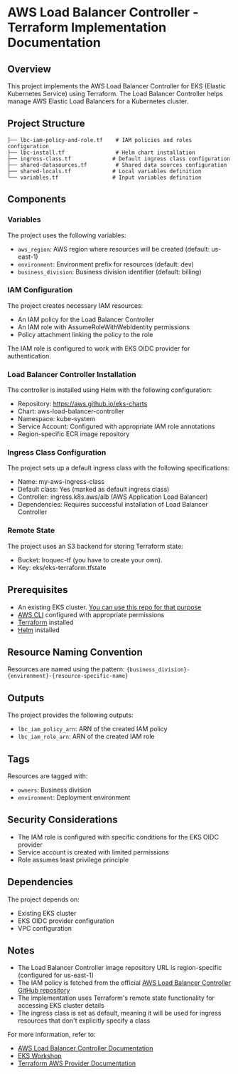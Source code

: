 # AWS Load Balancer Controller - Terraform Implementation Documentation

## Overview
This project implements the AWS Load Balancer Controller for EKS (Elastic Kubernetes Service) using Terraform. The Load Balancer Controller helps manage AWS Elastic Load Balancers for a Kubernetes cluster.

## Project Structure
```
├── lbc-iam-policy-and-role.tf    # IAM policies and roles configuration
├── lbc-install.tf                # Helm chart installation
├── ingress-class.tf             # Default ingress class configuration
├── shared-datasources.tf         # Shared data sources configuration
├── shared-locals.tf             # Local variables definition
└── variables.tf                 # Input variables definition
```

## Components

### Variables
The project uses the following variables:
- `aws_region`: AWS region where resources will be created (default: us-east-1)
- `environment`: Environment prefix for resources (default: dev)
- `business_division`: Business division identifier (default: billing)

### IAM Configuration
The project creates necessary IAM resources:
- An IAM policy for the Load Balancer Controller
- An IAM role with AssumeRoleWithWebIdentity permissions
- Policy attachment linking the policy to the role

The IAM role is configured to work with EKS OIDC provider for authentication.

### Load Balancer Controller Installation
The controller is installed using Helm with the following configuration:
- Repository: https://aws.github.io/eks-charts
- Chart: aws-load-balancer-controller
- Namespace: kube-system
- Service Account: Configured with appropriate IAM role annotations
- Region-specific ECR image repository

### Ingress Class Configuration
The project sets up a default ingress class with the following specifications:
- Name: my-aws-ingress-class
- Default class: Yes (marked as default ingress class)
- Controller: ingress.k8s.aws/alb (AWS Application Load Balancer)
- Dependencies: Requires successful installation of Load Balancer Controller

### Remote State
The project uses an S3 backend for storing Terraform state:
- Bucket: lroquec-tf (you have to create your own).
- Key: eks/eks-terraform.tfstate

## Prerequisites
- An existing EKS cluster. [You can use this repo for that purpose](https://github.com/lroquec/terraform-eks-setup.git) 
- [AWS CLI](https://aws.amazon.com/cli/) configured with appropriate permissions
- [Terraform](https://www.terraform.io/downloads) installed
- [Helm](https://helm.sh/docs/intro/install/) installed

## Resource Naming Convention
Resources are named using the pattern: `{business_division}-{environment}-{resource-specific-name}`

## Outputs
The project provides the following outputs:
- `lbc_iam_policy_arn`: ARN of the created IAM policy
- `lbc_iam_role_arn`: ARN of the created IAM role

## Tags
Resources are tagged with:
- `owners`: Business division
- `environment`: Deployment environment

## Security Considerations
- The IAM role is configured with specific conditions for the EKS OIDC provider
- Service account is created with limited permissions
- Role assumes least privilege principle

## Dependencies
The project depends on:
- Existing EKS cluster
- EKS OIDC provider configuration
- VPC configuration

## Notes
- The Load Balancer Controller image repository URL is region-specific (configured for us-east-1)
- The IAM policy is fetched from the official [AWS Load Balancer Controller GitHub repository](https://github.com/kubernetes-sigs/aws-load-balancer-controller)
- The implementation uses Terraform's remote state functionality for accessing EKS cluster details
- The ingress class is set as default, meaning it will be used for ingress resources that don't explicitly specify a class

For more information, refer to:
- [AWS Load Balancer Controller Documentation](https://kubernetes-sigs.github.io/aws-load-balancer-controller/)
- [EKS Workshop](https://www.eksworkshop.com/)
- [Terraform AWS Provider Documentation](https://registry.terraform.io/providers/hashicorp/aws/latest/docs)
